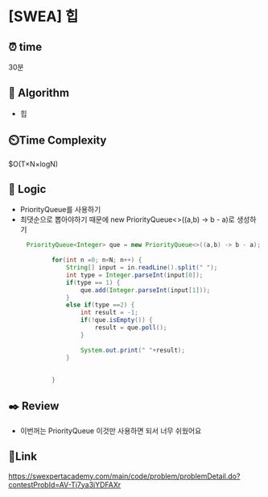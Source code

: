 # [SWEA] 힙

## ⏰ **time**

30분

## :pushpin: **Algorithm**

- 힙

## ⏲️**Time Complexity**

$O(T×N×logN)

## :round_pushpin: **Logic**

- PriorityQueue를 사용하기
- 최댓순으로 뽑아야하기 때문에 new PriorityQueue<>((a,b) -> b - a)로 생성하기

```java
	 PriorityQueue<Integer> que = new PriorityQueue<>((a,b) -> b - a);
			
			for(int n =0; n<N; n++) {
				String[] input = in.readLine().split(" ");
				int type = Integer.parseInt(input[0]);
				if(type == 1) {
					que.add(Integer.parseInt(input[1]));
				}
				else if(type ==2) {
					int result = -1;
					if(!que.isEmpty()) {
						result = que.poll();
					}
					
					System.out.print(" "+result);
				}
				
				
			}
```

## :black_nib: **Review**
- 이번꺼는 PriorityQueue 이것만 사용하면 되서 너무 쉬웠어요


## 📡**Link**

https://swexpertacademy.com/main/code/problem/problemDetail.do?contestProbId=AV-Tj7ya3jYDFAXr

